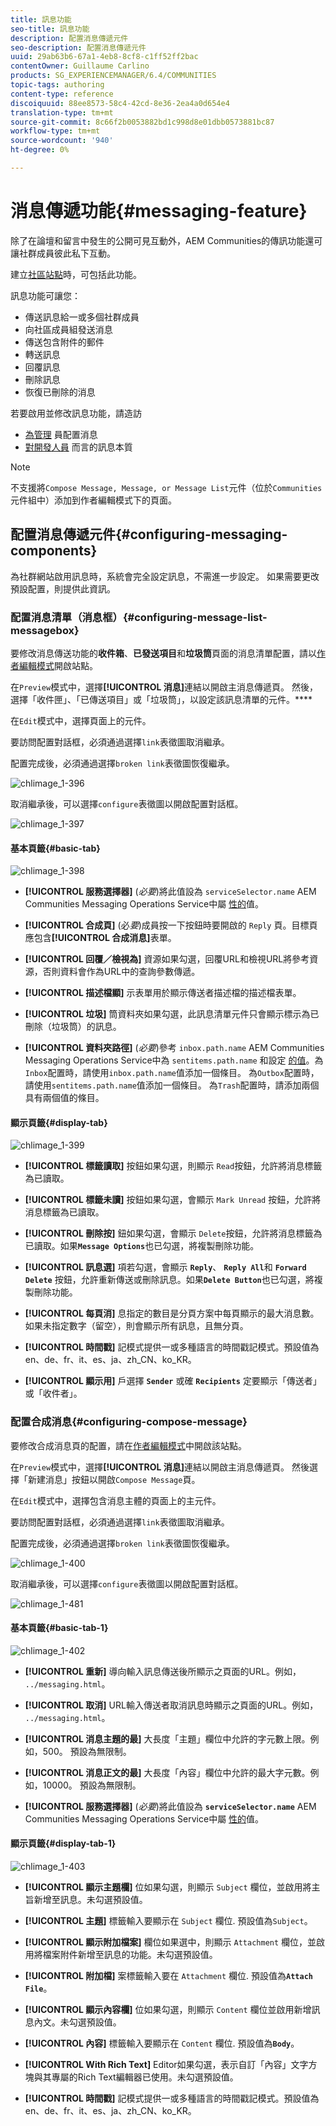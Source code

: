 ```yaml
---
title: 訊息功能
seo-title: 訊息功能
description: 配置消息傳遞元件
seo-description: 配置消息傳遞元件
uuid: 29ab63b6-67a1-4eb8-8cf8-c1ff52ff2bac
contentOwner: Guillaume Carlino
products: SG_EXPERIENCEMANAGER/6.4/COMMUNITIES
topic-tags: authoring
content-type: reference
discoiquuid: 88ee8573-58c4-42cd-8e36-2ea4a0d654e4
translation-type: tm+mt
source-git-commit: 8c66f2b0053882bd1c998d8e01dbb0573881bc87
workflow-type: tm+mt
source-wordcount: '940'
ht-degree: 0%

---
```



# 消息傳遞功能{#messaging-feature}

除了在論壇和留言中發生的公開可見互動外，AEM Communities的傳訊功能還可讓社群成員彼此私下互動。

建立[社區站點](overview.md#communitiessites)時，可包括此功能。

訊息功能可讓您：

* 傳送訊息給一或多個社群成員
* 向社區成員組發送消息
* 傳送包含附件的郵件
* 轉送訊息
* 回覆訊息
* 刪除訊息
* 恢復已刪除的消息

若要啟用並修改訊息功能，請造訪

* [為管理](messaging.md) 員配置消息
* [對開發人員](essentials-messaging.md) 而言的訊息本質

>[!NOTE]
>
>不支援將`Compose Message, Message, or Message List`元件（位於`Communities`元件組中）添加到作者編輯模式下的頁面。

## 配置消息傳遞元件{#configuring-messaging-components}

為社群網站啟用訊息時，系統會完全設定訊息，不需進一步設定。 如果需要更改預設配置，則提供此資訊。

### 配置消息清單（消息框）{#configuring-message-list-messagebox}

要修改消息傳送功能的&#x200B;**收件箱**、**已發送項目**&#x200B;和&#x200B;**垃圾筒**&#x200B;頁面的消息清單配置，請以[作者編輯模式](sites-console.md#authoring-site-content)開啟站點。

在`Preview`模式中，選擇&#x200B;**[!UICONTROL 消息]**&#x200B;連結以開啟主消息傳遞頁。 然後，選擇「收件匣」、「已傳送項目」或「垃圾筒」，以設定該訊息清單的元件。****

在`Edit`模式中，選擇頁面上的元件。

要訪問配置對話框，必須通過選擇`link`表徵圖取消繼承。

配置完成後，必須通過選擇`broken link`表徵圖恢復繼承。

![chlimage_1-396](assets/chlimage_1-396.png)

取消繼承後，可以選擇`configure`表徵圖以開啟配置對話框。

![chlimage_1-397](assets/chlimage_1-397.png)

#### 基本頁籤{#basic-tab}

![chlimage_1-398](assets/chlimage_1-398.png)

* **[!UICONTROL 服務選擇器]**
(*必要*)將此值設為 `serviceSelector.name` AEM Communities Messaging Operations Service中屬 [性的](messaging.md#messaging-operations-service)值。

* **[!UICONTROL 合成頁]**
(必*要*)成員按一下按鈕時要開啟的 `Reply` 頁。目標頁應包含&#x200B;**[!UICONTROL 合成消息]**&#x200B;表單。

* **[!UICONTROL 回覆／檢視為]**
資源如果勾選，回覆URL和檢視URL將參考資源，否則資料會作為URL中的查詢參數傳遞。

* **[!UICONTROL 描述檔顯]**
示表單用於顯示傳送者描述檔的描述檔表單。

* **[!UICONTROL 垃圾]**
筒資料夾如果勾選，此訊息清單元件只會顯示標示為已刪除（垃圾筒）的訊息。

* **[!UICONTROL 資料夾路徑]**
(*必要*)參考 `inbox.path.name` AEM Communities Messaging Operations Service中為 `sentitems.path.name` 和設定 [的值](messaging.md#messaging-operations-service)。為`Inbox`配置時，請使用`inbox.path.name`值添加一個條目。 為`Outbox`配置時，請使用`sentitems.path.name`值添加一個條目。 為`Trash`配置時，請添加兩個具有兩個值的條目。

#### 顯示頁籤{#display-tab}

![chlimage_1-399](assets/chlimage_1-399.png)

* **[!UICONTROL 標籤讀取]**
按鈕如果勾選，則顯示 
`Read`按鈕，允許將消息標籤為已讀取。

* **[!UICONTROL 標籤未讀]**
按鈕如果勾選，會顯示 
`Mark Unread` 按鈕，允許將消息標籤為已讀取。

* **[!UICONTROL 刪除按]**
鈕如果勾選，會顯示 
`Delete`按鈕，允許將消息標籤為已讀取。如果&#x200B;**`Message Options`**&#x200B;也已勾選，將複製刪除功能。

* **[!UICONTROL 訊息選]**
項若勾選，會顯示 
**`Reply`**、 **`Reply All`**&#x200B;和 **`Forward`**  **`Delete`** 按鈕，允許重新傳送或刪除訊息。如果&#x200B;**`Delete Button`**&#x200B;也已勾選，將複製刪除功能。

* **[!UICONTROL 每頁消]**
息指定的數目是分頁方案中每頁顯示的最大消息數。如果未指定數字（留空），則會顯示所有訊息，且無分頁。

* **[!UICONTROL 時間戳]**
記模式提供一或多種語言的時間戳記模式。預設值為en、de、fr、it、es、ja、zh_CN、ko_KR。

* **[!UICONTROL 顯示用]**
戶選擇 
**`Sender`** 或確 **`Recipients`** 定要顯示「傳送者」或「收件者」。

### 配置合成消息{#configuring-compose-message}

要修改合成消息頁的配置，請在[作者編輯模式](sites-console.md#authoring-site-content)中開啟該站點。

在`Preview`模式中，選擇&#x200B;**[!UICONTROL 消息]**&#x200B;連結以開啟主消息傳遞頁。 然後選擇「新建消息」按鈕以開啟`Compose Message`頁。

在`Edit`模式中，選擇包含消息主體的頁面上的主元件。

要訪問配置對話框，必須通過選擇`link`表徵圖取消繼承。

配置完成後，必須通過選擇`broken link`表徵圖恢復繼承。

![chlimage_1-400](assets/chlimage_1-400.png)

取消繼承後，可以選擇`configure`表徵圖以開啟配置對話框。

![chlimage_1-481](assets/chlimage_1-401.png)

#### 基本頁籤{#basic-tab-1}

![chlimage_1-402](assets/chlimage_1-402.png)

* **[!UICONTROL 重新]**
導向輸入訊息傳送後所顯示之頁面的URL。例如， 
`../messaging.html`。

* **[!UICONTROL 取消]**
URL輸入傳送者取消訊息時顯示之頁面的URL。例如， 
`../messaging.html`。

* **[!UICONTROL 消息主題的最]**
大長度「主題」欄位中允許的字元數上限。例如，500。 預設為無限制。

* **[!UICONTROL 消息正文的最]**
大長度「內容」欄位中允許的最大字元數。例如，10000。 預設為無限制。

* **[!UICONTROL 服務選擇器]**
(*必要*)將此值設為 **`serviceSelector.name`** AEM Communities Messaging Operations Service中屬 [性的](messaging.md#messaging-operations-service)值。

#### 顯示頁籤{#display-tab-1}

![chlimage_1-403](assets/chlimage_1-403.png)

* **[!UICONTROL 顯示主題欄]**
位如果勾選，則顯示 
`Subject` 欄位，並啟用將主旨新增至訊息。未勾選預設值。

* **[!UICONTROL 主題]**
標籤輸入要顯示在 
`Subject` 欄位. 預設值為`Subject`。

* **[!UICONTROL 顯示附加檔案]**
欄位如果選中，則顯示 
`Attachment` 欄位，並啟用將檔案附件新增至訊息的功能。未勾選預設值。

* **[!UICONTROL 附加檔]**
案標籤輸入要在 
`Attachment` 欄位. 預設值為&#x200B;**`Attach File`**。

* **[!UICONTROL 顯示內容欄]**
位如果勾選，則顯示 
`Content` 欄位並啟用新增訊息內文。未勾選預設值。

* **[!UICONTROL 內容]**
標籤輸入要顯示在 
`Content` 欄位. 預設值為&#x200B;**`Body`**。

* **[!UICONTROL With Rich Text]**
Editor如果勾選，表示自訂「內容」文字方塊與其專屬的Rich Text編輯器已使用。未勾選預設值。

* **[!UICONTROL 時間戳]**
記模式提供一或多種語言的時間戳記模式。預設值為en、de、fr、it、es、ja、zh_CN、ko_KR。

